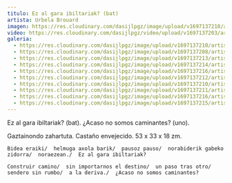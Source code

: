 ```yaml
---
titulo: Ez al gara ibiltariak? (bat)
artista: Urbela Brouard
imagen: https://res.cloudinary.com/dasijlpgz/image/upload/v1697137210/artistas/Urbela/Ez%20al%20gara%20ibiltariak%20%28bat%29/P1070244.jpg
video: https://res.cloudinary.com/dasijlpgz/video/upload/v1697137203/artistas/Urbela/Ez%20al%20gara%20ibiltariak%20%28bat%29/Sin_t%C3%ADtulo_1-2.mp4
galeria:
  - https://res.cloudinary.com/dasijlpgz/image/upload/v1697137210/artistas/Urbela/Ez%20al%20gara%20ibiltariak%20%28bat%29/P1070244.jpg
  - https://res.cloudinary.com/dasijlpgz/image/upload/v1697137208/artistas/Urbela/Ez%20al%20gara%20ibiltariak%20%28bat%29/P1070243.jpg
  - https://res.cloudinary.com/dasijlpgz/image/upload/v1697137213/artistas/Urbela/Ez%20al%20gara%20ibiltariak%20%28bat%29/P1070251.jpg
  - https://res.cloudinary.com/dasijlpgz/image/upload/v1697137214/artistas/Urbela/Ez%20al%20gara%20ibiltariak%20%28bat%29/P1070253.jpg
  - https://res.cloudinary.com/dasijlpgz/image/upload/v1697137216/artistas/Urbela/Ez%20al%20gara%20ibiltariak%20%28bat%29/P1070255.jpg
  - https://res.cloudinary.com/dasijlpgz/image/upload/v1697137212/artistas/Urbela/Ez%20al%20gara%20ibiltariak%20%28bat%29/P1070249.jpg
  - https://res.cloudinary.com/dasijlpgz/image/upload/v1697137210/artistas/Urbela/Ez%20al%20gara%20ibiltariak%20%28bat%29/P1070247.jpg
  - https://res.cloudinary.com/dasijlpgz/image/upload/v1697137211/artistas/Urbela/Ez%20al%20gara%20ibiltariak%20%28bat%29/P1070248.jpg
  - https://res.cloudinary.com/dasijlpgz/image/upload/v1697137216/artistas/Urbela/Ez%20al%20gara%20ibiltariak%20%28bat%29/P1070257.jpg
  - https://res.cloudinary.com/dasijlpgz/image/upload/v1697137215/artistas/Urbela/Ez%20al%20gara%20ibiltariak%20%28bat%29/P1070254.jpg
---
```

Ez al gara ibiltariak? (bat). 
¿Acaso no somos caminantes? (uno).

Gaztainondo zahartuta. 
Castaño envejecido. 
53 x 33 x 18 zm.

`Bidea eraiki/ 
helmuga axola barik/ 
pausoz pauso/ 
norabiderik gabeko zidorra/ 
noraezean./ 
Ez al gara ibiltariak?`

`Construir camino/ 
sin importarnos el destino/ 
un paso tras otro/ 
sendero sin rumbo/ 
a la deriva./ 
¿Acaso no somos caminantes?`